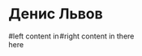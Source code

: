 # Денис Львов

<div style="width: 20%; float:left">
   #left content in here
</div>
<div style="width: 80%; float:right">
   #right content in there
</div>
